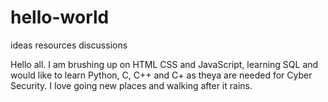 # hello-world
ideas resources discussions

Hello all. I am brushing up on HTML CSS and JavaScript, learning SQL and would like to learn Python, C, C++ and C+ as theya are needed for Cyber Security. I love going new places and walking after it rains.
